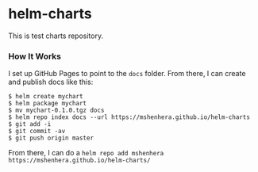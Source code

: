 # helm-charts

This is test charts repository.

### How It Works

I set up GitHub Pages to point to the `docs` folder. From there, I can
create and publish docs like this:

```console
$ helm create mychart
$ helm package mychart
$ mv mychart-0.1.0.tgz docs
$ helm repo index docs --url https://mshenhera.github.io/helm-charts
$ git add -i
$ git commit -av
$ git push origin master
```

From there, I can do a `helm repo add mshenhera
https://mshenhera.github.io/helm-charts/`
